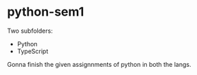 # python-sem1

Two subfolders:

- Python
- TypeScript

Gonna finish the given assignnments of python in both the langs.
